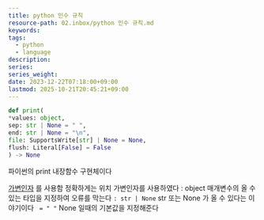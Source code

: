 ```yaml
---
title: python 인수 규칙
resource-path: 02.inbox/python 인수 규칙.md
keywords:
tags:
  - python
  - language
description:
series:
series_weight:
date: 2023-12-22T07:18:00+09:00
lastmod: 2025-10-21T20:45:21+09:00
---
```

```python
def print(  
*values: object,  
sep: str | None = " ",  
end: str | None = "\n",  
file: SupportsWrite[str] | None = None,  
flush: Literal[False] = False  
) -> None
```

파이썬의 print 내장함수 구현체이다

[가변인자](가변인자(variadic)#위치%20가변%20인자%20*args) 를 사용함 정확하게는 위치 가변인자를 사용하였다
: object 매개변수의 올 수 있는 타입을 지정하여 오류를 막는다
`: str | None` str 또는 None 가 올 수 있다는 이야기이다
` = " "` None 일때의 기본값을 지정해준다
